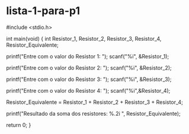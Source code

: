 # lista-1-para-p1
#include <stdio.h>

int main(void) {
  int Resistor_1, Resistor_2, Resistor_3, Resistor_4, Resistor_Equivalente;

 printf("Entre com o valor do Resistor 1: ");
 scanf("%i", &Resistor_1);

printf("Entre com o valor do Resistor 2: ");
scanf("%i", &Resistor_2);

printf("Entre com o valor do Resistor 3: ");
scanf("%i", &Resistor_3);

printf("Entre com o valor do Resistor 4: ");
scanf("%i",&Resistor_4);

Resistor_Equivalente = Resistor_1 + Resistor_2 + Resistor_3 + Resistor_4;

printf("Resultado da soma dos resistores: %.2i ", Resistor_Equivalente);


  return 0;
}

